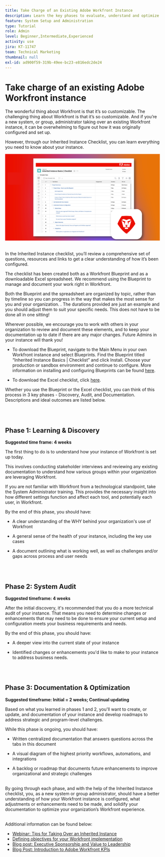 ```yaml
---
title: Take Charge of an Existing Adobe Workfront Instance
description: Learn the key phases to evaluate, understand and optimize your instance of Workfront as a new system or group administrator.
feature: System Setup and Administration
type: Tutorial
role: Admin
level: Beginner,Intermediate,Experienced
activity: use
jira: KT-11747
team: Technical Marketing
thumbnail: null
exl-id: ad900f59-319b-49ee-bc23-e816edc2de24
---
```

# Take charge of an existing Adobe Workfront instance 

The wonderful thing about Workfront is that it’s so customizable. The challenging thing about Workfront is that it’s so customizable. And if you’re a new system, or group, administrator taking over an existing Workfront instance, it can be overwhelming to figure out how it was originally configured and set up. 

However, through our Inherited Instance Checklist, you can learn everything you need to know about your instance.  

![Inherited instance checklist image](assets/wf-inherited-instance-image.png)
<br></br>

In the Inherited Instance checklist, you’ll review a comprehensive set of questions, resources and links to get a clear understanding of how it’s been configured. 

The checklist has been created both as a Workfront Blueprint and as a downloadable Excel spreadsheet. We recommend using the Blueprint to manage and document your work right in Workfront.   

Both the Blueprint and the spreadsheet are organized by topic, rather than by timeline so you can progress in the way that makes the most sense for you and your organization. . The durations provided are just an example and you should adjust them to suit your specific needs. This does not have to be done all in one sitting! 

Wherever possible, we encourage you to work with others in your organization to review and document these elements, and to keep your documentation up to date if there are any major changes. Future Admins in your instance will thank you! 

* To download the Blueprint, navigate to the Main Menu in your own Workfront instance and select Blueprints. Find the Blueprint titled “Inherited Instance Basics | Checklist” and click Install. Choose your production or sandbox environment and continue to configure. More information on installing and configuring Blueprints can be found [here](https://experienceleague.adobe.com/docs/workfront/using/administration-and-setup/blueprints/blueprints-install.html?lang=en).

* To download the Excel checklist, click [here](assets/adobe-workfront-system-admin-playbook-inherited-instance.xlsx).

Whether you use the Blueprint or the Excel checklist, you can think of this process in 3 key phases - Discovery, Audit, and Documentation. Descriptions and ideal outcomes are listed below.
  
<br>
</br>

## Phase 1: Learning & Discovery

<b>Suggested time frame: 4 weeks</b>

The first thing to do is to understand how your instance of Workfront is set up today.  

This involves conducting stakeholder interviews and reviewing any existing documentation to understand how various groups within your organization are leveraging Workfront.  

If you are not familiar with Workfront from a technological standpoint, take the System Administrator training. This provides the necessary insight into how different settings function and affect each tool, and potentially each user, in Workfront. 

By the end of this phase, you should have: 

* A clear understanding of the WHY behind your organization's use of Workfront 

* A general sense of the health of your instance, including the key use cases 

* A document outlining what is working well, as well as challenges and/or gaps across process and user needs 
<br>
</br>

## Phase 2: System Audit

<b>Suggested timeframe: 4 weeks </b>

After the initial discovery, it's recommended that you do a more technical audit of your instance. That means you need to determine changes or enhancements that may need to be done to ensure your current setup and configuration meets your business requirements and needs.  

By the end of this phase, you should have: 

* A deeper view into the current state of your instance  

* Identified changes or enhancements you'd like to make to your instance to address business needs.
<br>
</br>

## Phase 3: Documentation & Optimization

<b>Suggested timeframe: Initial = 2 weeks; Continual updating </b>

Based on what you learned in phases 1 and 2, you'll want to create, or update, and documentation of your instance and develop roadmaps to address strategic and program-level challenges.  

While this phase is ongoing, you should have: 

* Written centralized documentation that answers questions across the tabs in this document 

* A visual diagram of the highest priority workflows, automations, and integrations 

* A backlog or roadmap that documents future enhancements to improve organizational and strategic challenges

<br>
By going through each phase, and with the help of the Inherited Instance checklist, you, as a new system or group administrator, should have a better understanding of how your Workfront instance is configured, what adjustments or enhancements need to be made, and solidify your documentation to optimize your organization’s Workfront experience. 

<br>
</br>

Additional information can be found below:
* [Webinar: Tips for Taking Over an Inherited Instance](https://experienceleaguecommunities.adobe.com/t5/workfront-discussions/webinar-system-admin-essentials-tips-for-taking-over-an-existing/td-p/571873)
* [Defining objectives for your Workfront implementation](https://experienceleague.adobe.com/docs/workfront/using/administration-and-setup/get-started-administration/define-wf-goals-objectives.html?lang=en)
* [Blog post: Executive Sponsorship and Value to Leadership](https://experienceleaguecommunities.adobe.com/t5/workfront-blogs/customer-success-tips-executive-sponsorship-and-value-to/ba-p/518353)
* [Blog Post: Introduction to Adobe Workfront KPIs ](https://experienceleaguecommunities.adobe.com/t5/workfront-blogs/kpi-dashboards-in-the-new-workfront-experience-introduction-to/ba-p/549001)
